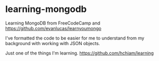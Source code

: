 # learning-mongodb

Learning MongoDB from FreeCodeCamp and https://github.com/evanlucas/learnyoumongo

I've formatted the code to be easier for me to understand from my background with working with JSON objects.

Just one of the things I'm learning. https://github.com/hchiam/learning
